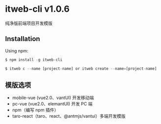 # itweb-cli v1.0.6

纯净版前端项目开发模版

## Installation

Using npm:

```javascript
$ npm install -g itweb-cli

$ itweb c --name [project-name] or itweb create --name=[project-name]
```

## 模版选项

- mobile-vue (vue2.0、vantUI) 开发移动端
- pc-vue (vue2.0、elemantUI) 开发 PC 端
- npm（编写 npm 插件）
- taro-react（taro、react、@antmjs/vantui）多端开发模版
